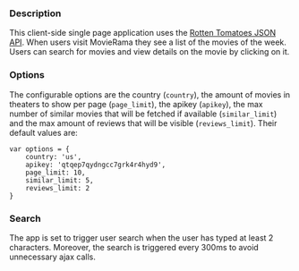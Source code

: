 ### Description

This client-side single page application uses the [Rotten Tomatoes JSON API](http://developer.rottentomatoes.com/io-docs).
When users visit MovieRama they see a list of the movies of the week.
Users can search for movies and view details on the movie by clicking on it.


### Options

The configurable options are the country (`country`), the amount of movies in theaters to show per page (`page_limit`), the apikey (`apikey`), the max number of similar movies that will be fetched if available (`similar_limit`) and the max amount of reviews that will be visible (`reviews_limit`).
Their default values are:

```
var options = {
    country: 'us',
    apikey: 'qtqep7qydngcc7grk4r4hyd9',
    page_limit: 10,
    similar_limit: 5,
    reviews_limit: 2
}
```

### Search 

The app is set to trigger user search when the user has typed at least 2 characters.
Moreover, the search is triggered every 300ms to avoid unnecessary ajax calls.


